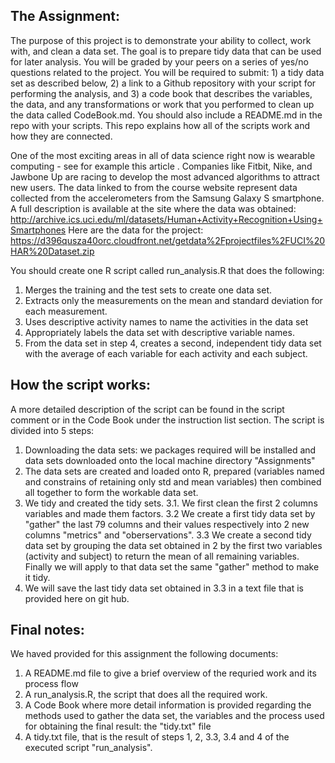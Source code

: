 ## The Assignment:
The purpose of this project is to demonstrate your ability to collect, work with, and clean a data set. The goal is to prepare tidy data that can be used for later analysis. You will be graded by your peers on a series of yes/no questions related to the project. You will be required to submit: 1) a tidy data set as described below, 2) a link to a Github repository with your script for performing the analysis, and 3) a code book that describes the variables, the data, and any transformations or work that you performed to clean up the data called CodeBook.md. You should also include a README.md in the repo with your scripts. This repo explains how all of the scripts work and how they are connected.

One of the most exciting areas in all of data science right now is wearable computing - see for example this article . Companies like Fitbit, Nike, and Jawbone Up are racing to develop the most advanced algorithms to attract new users. The data linked to from the course website represent data collected from the accelerometers from the Samsung Galaxy S smartphone. A full description is available at the site where the data was obtained:
http://archive.ics.uci.edu/ml/datasets/Human+Activity+Recognition+Using+Smartphones 
Here are the data for the project:
https://d396qusza40orc.cloudfront.net/getdata%2Fprojectfiles%2FUCI%20HAR%20Dataset.zip 

You should create one R script called run_analysis.R that does the following:
1. Merges the training and the test sets to create one data set.
2. Extracts only the measurements on the mean and standard deviation for each measurement. 
3. Uses descriptive activity names to name the activities in the data set
4. Appropriately labels the data set with descriptive variable names. 
5. From the data set in step 4, creates a second, independent tidy data set with the average of each variable for each activity and each subject.

## How the script works:
A more detailed description of the script can be found in the script comment or in the Code Book under the instruction list section.
The script is divided into 5 steps:
1. Downloading the data sets: we packages required will be installed and data sets downloaded onto the local machine directory "Assignments"
2. The data sets are created and loaded onto R, prepared (variables named and constrains of retaining only std and mean variables) then combined all together to form the workable data set.
3. We tidy and created the tidy sets. 
3.1. We first clean the first 2 columns variables and made them factors.
3.2 We create a first tidy data set by "gather" the last 79 columns and their values respectively into 2 new columns "metrics" and "oberservations".
3.3 We create a second tidy data set by grouping the data set obtained in 2 by the first two variables (activity and subject) to return the mean of all remaining variables. Finally we will apply to that data set the same "gather" method to make it tidy.
4. We will save the last tidy data set obtained in 3.3 in a text file that is provided here on git hub.

## Final notes:
We haved provided for this assignment the following documents:
1. A README.md file to give a brief overview of the requried work and its process flow
2. A run_analysis.R, the script that does all the required work.
3. A Code Book where more detail information is provided regarding the methods used to gather the data set, the variables and the process used for obtaining the final result: the "tidy.txt" file
4. A tidy.txt file, that is the result of steps 1, 2, 3.3, 3.4 and 4 of the executed script "run_analysis".

  
